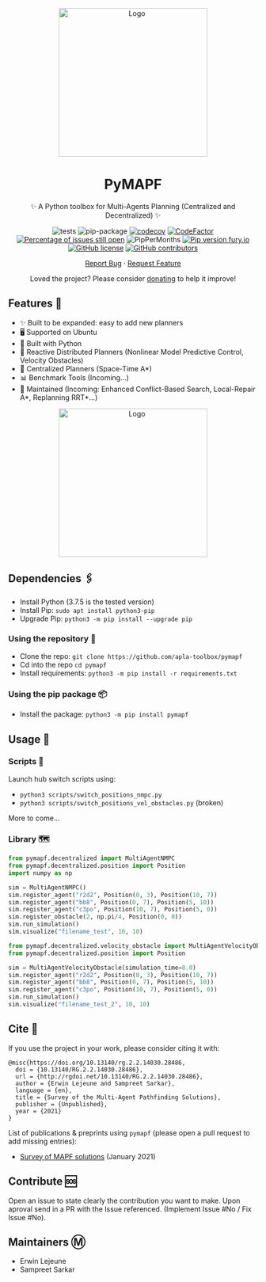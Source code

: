 <div align="center">
    
<img src="https://svgshare.com/i/TFJ.svg" alt="Logo" width="300">     
    
</div>

<div align="center">

# PyMAPF

✨ A Python toolbox for Multi-Agents Planning (Centralized and Decentralized) ✨

</div>

<div align="center">
    
![tests](https://github.com/APLA-Toolbox/pymapf/workflows/tests/badge.svg?branch=main)
![pip-package](https://github.com/APLA-Toolbox/pymapf/workflows/.github/workflows/pip-tests.yml/badge.svg)
[![codecov](https://codecov.io/gh/APLA-Toolbox/pymapf/branch/main/graph/badge.svg?token=63GHA9JUND)](https://codecov.io/gh/APLA-Toolbox/pymapf)
[![CodeFactor](https://www.codefactor.io/repository/github/apla-toolbox/pymapf/badge)](https://www.codefactor.io/repository/github/apla-toolbox/pymapf)
[![Percentage of issues still open](http://isitmaintained.com/badge/open/APLA-Toolbox/pymapf.svg)](http://isitmaintained.com/project/APLA-Toolbox/pymapf "Percentage of issues still open")
![PipPerMonths](https://img.shields.io/pypi/dm/pymapf.svg)
[![Pip version fury.io](https://badge.fury.io/py/pymapf.svg)](https://pypi.python.org/pypi/pymapf/)
[![GitHub license](https://img.shields.io/github/license/Apla-Toolbox/pymapf.svg)](https://github.com/Apla-Toolbox/pymapf/blob/master/LICENSE)
[![GitHub contributors](https://img.shields.io/github/contributors/Apla-Toolbox/pymapf.svg)](https://GitHub.com/Apla-Toolbox/pymapf/graphs/contributors/)

</div>

<div align="center">
    
[Report Bug](https://github.com/APLA-Toolbox/pymapf/issues) · [Request Feature](https://github.com/APLA-Toolbox/pymapf/issues)

Loved the project? Please consider [donating](https://www.buymeacoffee.com/dq01aOE) to help it improve!

</div>

## Features 🌱

- ✨ Built to be expanded: easy to add new planners
- 🖥️ Supported on Ubuntu
- 🎌 Built with Python
- 🔎 Reactive Distributed Planners (Nonlinear Model Predictive Control, Velocity Obstacles)
- 🧭 Centralized Planners (Space-Time A*)
- 📊 Benchmark Tools (Incoming...)
- 🍻 Maintained (Incoming: Enhanced Conflict-Based Search, Local-Repair A*, Replanning RRT*...)

<div align="center">
    
<img src="https://user-images.githubusercontent.com/43545812/104828684-56bef700-586c-11eb-83d4-2763831d4155.gif" alt="Logo" width="300">     
    
</div>

## Dependencies 🖇️

- Install Python (3.7.5 is the tested version)
- Install Pip: `sudo apt install python3-pip`
- Upgrade Pip: `python3 -m pip install --upgrade pip`

### Using the repository 💾

- Clone the repo: `git clone https://github.com/apla-toolbox/pymapf`
- Cd into the repo `cd pymapf`
- Install requirements: `python3 -m pip install -r requirements.txt`

### Using the pip package 📦

- Install the package: `python3 -m pip install pymapf`

## Usage 📑

### Scripts 💨

Launch hub switch scripts using:
- `python3 scripts/switch_positions_nmpc.py`
- `python3 scripts/switch_positions_vel_obstacles.py` (broken)

More to come...

### Library 🗺️

```python
from pymapf.decentralized import MultiAgentNMPC
from pymapf.decentralized.position import Position
import numpy as np

sim = MultiAgentNMPC()
sim.register_agent("r2d2", Position(0, 3), Position(10, 7))
sim.register_agent("bb8", Position(0, 7), Position(5, 10))
sim.register_agent("c3po", Position(10, 7), Position(5, 0))
sim.register_obstacle(2, np.pi/4, Position(0, 0))
sim.run_simulation()
sim.visualize("filename_test", 10, 10)
```

```python
from pymapf.decentralized.velocity_obstacle import MultiAgentVelocityObstacle
from pymapf.decentralized.position import Position

sim = MultiAgentVelocityObstacle(simulation_time=8.0)
sim.register_agent("r2d2", Position(0, 3), Position(10, 7))
sim.register_agent("bb8", Position(0, 7), Position(5, 10))
sim.register_agent("c3po", Position(10, 7), Position(5, 0))
sim.run_simulation()
sim.visualize("filename_test_2", 10, 10)
```

## Cite 📰

If you use the project in your work, please consider citing it with:
```
@misc{https://doi.org/10.13140/rg.2.2.14030.28486,
  doi = {10.13140/RG.2.2.14030.28486},
  url = {http://rgdoi.net/10.13140/RG.2.2.14030.28486},
  author = {Erwin Lejeune and Sampreet Sarkar},
  language = {en},
  title = {Survey of the Multi-Agent Pathfinding Solutions},
  publisher = {Unpublished},
  year = {2021}
}
```

List of publications & preprints using `pymapf` (please open a pull request to add missing entries):

* [Survey of MAPF solutions](https://www.researchgate.net/publication/348716625_Survey_of_the_Multi-Agent_Pathfinding_Solutions) (January 2021)

## Contribute 🆘

Open an issue to state clearly the contribution you want to make. Upon aproval send in a PR with the Issue referenced. (Implement Issue #No / Fix Issue #No).

## Maintainers Ⓜ️

- Erwin Lejeune
- Sampreet Sarkar
